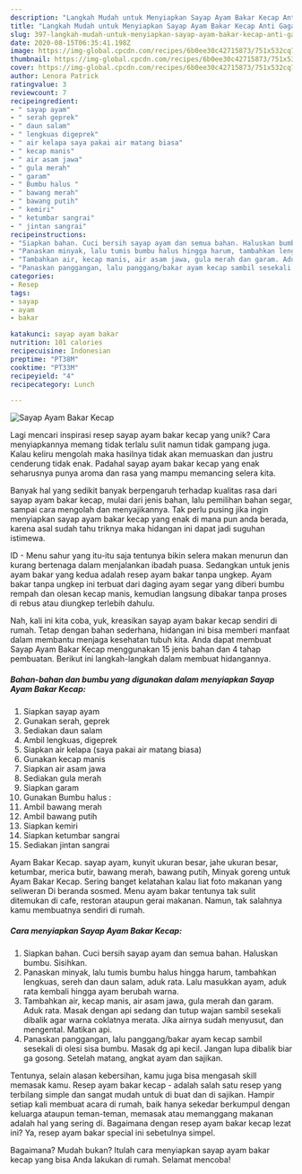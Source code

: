 ```yaml
---
description: "Langkah Mudah untuk Menyiapkan Sayap Ayam Bakar Kecap Anti Gagal"
title: "Langkah Mudah untuk Menyiapkan Sayap Ayam Bakar Kecap Anti Gagal"
slug: 397-langkah-mudah-untuk-menyiapkan-sayap-ayam-bakar-kecap-anti-gagal
date: 2020-08-15T06:35:41.198Z
image: https://img-global.cpcdn.com/recipes/6b0ee30c42715873/751x532cq70/sayap-ayam-bakar-kecap-foto-resep-utama.jpg
thumbnail: https://img-global.cpcdn.com/recipes/6b0ee30c42715873/751x532cq70/sayap-ayam-bakar-kecap-foto-resep-utama.jpg
cover: https://img-global.cpcdn.com/recipes/6b0ee30c42715873/751x532cq70/sayap-ayam-bakar-kecap-foto-resep-utama.jpg
author: Lenora Patrick
ratingvalue: 3
reviewcount: 7
recipeingredient:
- " sayap ayam"
- " serah geprek"
- " daun salam"
- " lengkuas digeprek"
- " air kelapa saya pakai air matang biasa"
- " kecap manis"
- " air asam jawa"
- " gula merah"
- " garam"
- " Bumbu halus "
- " bawang merah"
- " bawang putih"
- " kemiri"
- " ketumbar sangrai"
- " jintan sangrai"
recipeinstructions:
- "Siapkan bahan. Cuci bersih sayap ayam dan semua bahan. Haluskan bumbu. Sisihkan."
- "Panaskan minyak, lalu tumis bumbu halus hingga harum, tambahkan lengkuas, sereh dan daun salam, aduk rata. Lalu masukkan ayam, aduk rata kembali hingga ayam berubah warna."
- "Tambahkan air, kecap manis, air asam jawa, gula merah dan garam. Aduk rata. Masak dengan api sedang dan tutup wajan sambil sesekali dibalik agar warna coklatnya merata. Jika airnya sudah menyusut, dan mengental. Matikan api."
- "Panaskan panggangan, lalu panggang/bakar ayam kecap sambil sesekali di olesi sisa bumbu. Masak dg api kecil. Jangan lupa dibalik biar ga gosong. Setelah matang, angkat ayam dan sajikan."
categories:
- Resep
tags:
- sayap
- ayam
- bakar

katakunci: sayap ayam bakar 
nutrition: 101 calories
recipecuisine: Indonesian
preptime: "PT38M"
cooktime: "PT33M"
recipeyield: "4"
recipecategory: Lunch

---
```



![Sayap Ayam Bakar Kecap](https://img-global.cpcdn.com/recipes/6b0ee30c42715873/751x532cq70/sayap-ayam-bakar-kecap-foto-resep-utama.jpg)

Lagi mencari inspirasi resep sayap ayam bakar kecap yang unik? Cara menyiapkannya memang tidak terlalu sulit namun tidak gampang juga. Kalau keliru mengolah maka hasilnya tidak akan memuaskan dan justru cenderung tidak enak. Padahal sayap ayam bakar kecap yang enak seharusnya punya aroma dan rasa yang mampu memancing selera kita.

Banyak hal yang sedikit banyak berpengaruh terhadap kualitas rasa dari sayap ayam bakar kecap, mulai dari jenis bahan, lalu pemilihan bahan segar, sampai cara mengolah dan menyajikannya. Tak perlu pusing jika ingin menyiapkan sayap ayam bakar kecap yang enak di mana pun anda berada, karena asal sudah tahu triknya maka hidangan ini dapat jadi suguhan istimewa.

ID - Menu sahur yang itu-itu saja tentunya bikin selera makan menurun dan kurang bertenaga dalam menjalankan ibadah puasa. Sedangkan untuk jenis ayam bakar yang kedua adalah resep ayam bakar tanpa ungkep. Ayam bakar tanpa ungkep ini terbuat dari daging ayam segar yang diberi bumbu rempah dan olesan kecap manis, kemudian langsung dibakar tanpa proses di rebus atau diungkep terlebih dahulu.


Nah, kali ini kita coba, yuk, kreasikan sayap ayam bakar kecap sendiri di rumah. Tetap dengan bahan sederhana, hidangan ini bisa memberi manfaat dalam membantu menjaga kesehatan tubuh kita. Anda dapat membuat Sayap Ayam Bakar Kecap menggunakan 15 jenis bahan dan 4 tahap pembuatan. Berikut ini langkah-langkah dalam membuat hidangannya.

<!--inarticleads1-->

##### Bahan-bahan dan bumbu yang digunakan dalam menyiapkan Sayap Ayam Bakar Kecap:

1. Siapkan  sayap ayam
1. Gunakan  serah, geprek
1. Sediakan  daun salam
1. Ambil  lengkuas, digeprek
1. Siapkan  air kelapa (saya pakai air matang biasa)
1. Gunakan  kecap manis
1. Siapkan  air asam jawa
1. Sediakan  gula merah
1. Siapkan  garam
1. Gunakan  Bumbu halus :
1. Ambil  bawang merah
1. Ambil  bawang putih
1. Siapkan  kemiri
1. Siapkan  ketumbar sangrai
1. Sediakan  jintan sangrai


Ayam Bakar Kecap. sayap ayam, kunyit ukuran besar, jahe ukuran besar, ketumbar, merica butir, bawang merah, bawang putih, Minyak goreng untuk Ayam Bakar Kecap. Sering banget kelatahan kalau liat foto makanan yang seliweran Di beranda sosmed. Menu ayam bakar tentunya tak sulit ditemukan di cafe, restoran ataupun gerai makanan. Namun, tak salahnya kamu membuatnya sendiri di rumah. 

<!--inarticleads2-->

##### Cara menyiapkan Sayap Ayam Bakar Kecap:

1. Siapkan bahan. Cuci bersih sayap ayam dan semua bahan. Haluskan bumbu. Sisihkan.
1. Panaskan minyak, lalu tumis bumbu halus hingga harum, tambahkan lengkuas, sereh dan daun salam, aduk rata. Lalu masukkan ayam, aduk rata kembali hingga ayam berubah warna.
1. Tambahkan air, kecap manis, air asam jawa, gula merah dan garam. Aduk rata. Masak dengan api sedang dan tutup wajan sambil sesekali dibalik agar warna coklatnya merata. Jika airnya sudah menyusut, dan mengental. Matikan api.
1. Panaskan panggangan, lalu panggang/bakar ayam kecap sambil sesekali di olesi sisa bumbu. Masak dg api kecil. Jangan lupa dibalik biar ga gosong. Setelah matang, angkat ayam dan sajikan.


Tentunya, selain alasan kebersihan, kamu juga bisa mengasah skill memasak kamu. Resep ayam bakar kecap - adalah salah satu resep yang terbilang simple dan sangat mudah untuk di buat dan di sajikan. Hampir setiap kali membuat acara di rumah, baik hanya sekedar berkumpul dengan keluarga ataupun teman-teman, memasak atau memanggang makanan adalah hal yang sering di. Bagaimana dengan resep ayam bakar kecap lezat ini? Ya, resep ayam bakar special ini sebetulnya simpel. 

Bagaimana? Mudah bukan? Itulah cara menyiapkan sayap ayam bakar kecap yang bisa Anda lakukan di rumah. Selamat mencoba!
